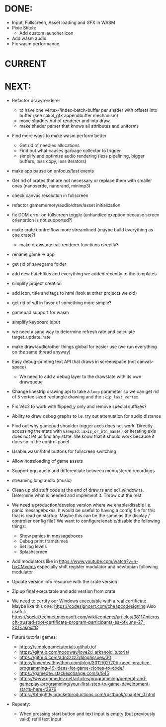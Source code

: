 # DONE:

* Input, Fullscreen, Asset loading and GFX in WASM
* Pixie Stitch: 
  - Add custom launcher icon
* Add wasm audio
* Fix wasm performance


# CURRENT


# NEXT:

* Refactor draw/renderer 
  - to have one vertex-/index-batch-buffer per shader with offsets into buffer
    (see sokol_gfx appendbuffer mechanism)
  - move shaders out of renderer and into draw, 
  - make shader parser that knows all attributes and uniforms
* Find more ways to make wasm perform better
  - Get rid of needles allocations
  - Find out what causes garbage collector to trigger
  - simplify and optimize audio rendering (less pipelining, bigger buffers, less copy, less iterators)
* make app pause on onfocus/lost events 
* Get rid of crates that are not necessary or replace them with smaller ones
  (nanoserde, nanorand, minimp3)
* check canvas resolution in fullscreen
* refactor gamememory/audio/draw/asset initialization
* fix DOM error on fullscreen toggle (unhandled exeption because screen orientation is not supported?)
* make crate controlflow more streamlined (maybe build everything as one crate?)
  - make drawstate call renderer functions directly?
* rename game -> app
* get rid of savegame folder
* add new batchfiles and everything we added recently to the templates
* simplify project creation
* add icon, title and tags to html (look at other projects we did)
* get rid of sdl in favor of something more simple?
* gamepad support for wasm
* simplify keyboard input
* we need a sane way to determine refresh rate and calculate target_update_rate
* make draw/audio/other things global for easier use (we run everything on the same thread anyway)
* Easy debug-printing text API that draws in screenspace (not canvas-space)
  - We need to add a debug layer to the drawstate with its own drawqueue
* Change linestrip drawing api to take a `loop` parameter so we can get rid of 5 vertex 
  sized rectangle drawing and the `skip_last_vertex` 
* Fix Vec2 to work with flipped_y only and remove special suffixes?
* Ability to draw debug graphs to i.e. try out attenuation for audio distance
* Find out why gamepad shoulder trigger axes does not work. Directly accessing the state 
  with `Gamepad::axis_or_btn_name()` or iterating axis does not let us find any state. We know that 
  it should work because it does so in the control panel
* Usable wasm/html buttons for fullscreen switching
* Allow hotreloading of game assets
* Support ogg audio and differentiate between mono/stereo recordings
* streaming long audio (music)
* Clean up old stuff code at the end of draw.rs and sdl_window.rs. 
  Determine what is needed and implement it. Throw out the rest 
* We need a production/develop version where we enable/disable i.e. panic messageboxes. It would be 
  useful to having a config file for this that is read on startup. Maybe this can be the same as the 
  display / controller config file? We want to configure/enable/disable the following things:
  - Show panics in messageboxes
  - Debug print frametimes
  - Set log levels
  - Splashscreen


* Add modulators like in https://www.youtube.com/watch?v=n-txrCMvdms especially shift register 
  modulator and newtonian following modulator

* Update version info resource with the crate version
* Zip up final executable and add version from crate
* We need to certify our Windows executable with a real certificate
  Maybe like this one:
  https://codesigncert.com/cheapcodesigning
  Also useful:
  https://social.technet.microsoft.com/wiki/contents/articles/38117.microsoft-trusted-root-certificate-program-participants-as-of-june-27-2017.aspx#C

* Future tutorial games:
  - https://simplegametutorials.github.io/
  - https://github.com/noooway/love2d_arkanoid_tutorial
  - https://github.com/adnzzzzZ/blog/issues/30
  - https://inventwithpython.com/blog/2012/02/20/i-need-practice-programming-49-ideas-for-game-clones-to-code/
  - https://gamedev.stackexchange.com/a/945
  - https://www.gamedev.net/articles/programming/general-and-gameplay-programming/your-first-step-to-game-development-starts-here-r2976
  - https://bfnightly.bracketproductions.com/rustbook/chapter_0.html



* Repeaty:
  - When pressing start button and text input is empty (but previously valid) refill text input